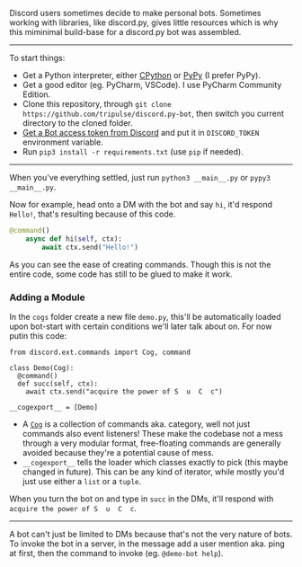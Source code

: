Discord users sometimes decide to make personal bots. Sometimes working with libraries, like discord.py, gives little 
resources which is why this miminimal build-base for a discord.py bot was assembled.

---

To start things:
  - Get a Python interpreter, either [CPython](https://python.org) or [PyPy](https://www.pypy.org/) (I prefer PyPy).
  - Get a good editor (eg. PyCharm, VSCode). I use PyCharm Community Edition.
  - Clone this repository, through `git clone https://github.com/tripulse/discord.py-bot`, then switch you current
  directory to the cloned folder.
  - [Get a Bot access token from Discord][0] and put it in `DISCORD_TOKEN` environment variable.
  - Run `pip3 install -r requirements.txt` (use `pip` if needed).
---
When you've everything settled, just run `python3 __main__.py` or `pypy3 __main__.py`.

Now for example, head onto a DM with the bot and say `hi`, it'd respond `Hello!`, that's resulting because of this code.
```python
@command()
    async def hi(self, ctx):
        await ctx.send("Hello!")
```
As you can see the ease of creating commands. Though this is not the entire code, some code has still to be glued to make it work.


### Adding a Module
In the `cogs` folder create a new file `demo.py`, this'll be automatically loaded upon bot-start with certain conditions we'll later talk about on. For now putin this code:

```
from discord.ext.commands import Cog, command

class Demo(Cog):
  @command()
  def succ(self, ctx):
    await ctx.send("acquire the power of S  u  C  c")

__cogexport__ = [Demo]
```

- A [`Cog`][1] is a collection of commands aka. category, well not just commands also event listeners! These make the codebase not a mess through a very modular format, free-floating commands are generally avoided because they're a potential cause of mess.
- `__cogexport__` tells the loader which classes exactly to pick (this maybe changed in future). This can be any kind of iterator, while mostly you'd just use either a `list` or a `tuple`.

When you turn the bot on and type in `succ` in the DMs, it'll respond with `acquire the power of S  u  C  c`.

---

A bot can't just be limited to DMs because that's not the very nature of bots. To invoke the bot in a server, in the message add a user mention aka. ping at first, then the command to invoke (eg. `@demo-bot help`).


[0]: https://discordpy.readthedocs.io/en/latest/discord.html
[1]: https://discordpy.readthedocs.io/en/latest/ext/commands/cogs.html